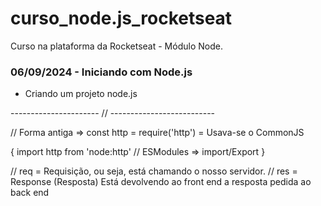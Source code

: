 # curso_node.js_rocketseat
Curso na plataforma da Rocketseat - Módulo Node.
### 06/09/2024 - Iniciando com Node.js
* Criando um projeto node.js

---------------------- // --------------------------

// Forma antiga => const http = require('http') = Usava-se o CommonJS

{ import http from 'node:http' // ESModules => import/Export }

// req = Requisição, ou seja, está chamando o nosso servidor.
// res = Response (Resposta) Está devolvendo ao front end a resposta pedida ao back end
